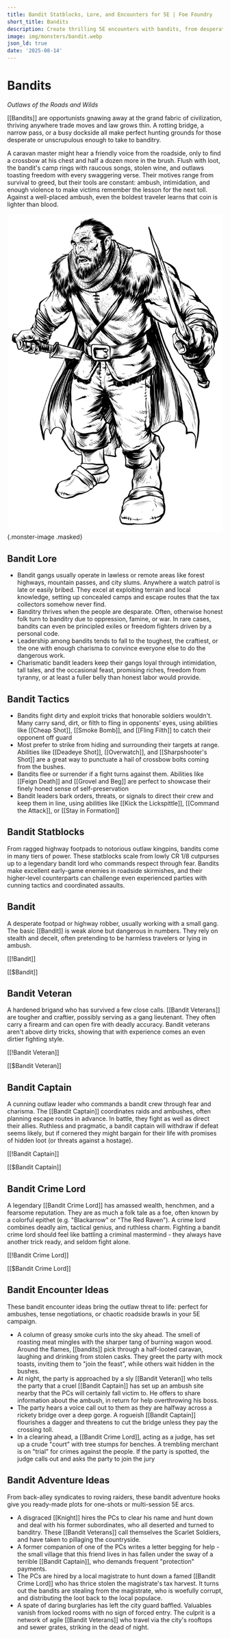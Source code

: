 ```yaml
---
title: Bandit Statblocks, Lore, and Encounters for 5E | Foe Foundry
short_title: Bandits
description: Create thrilling 5E encounters with bandits, from desperate highway robbers to legendary crime lords. Statblocks, tactics, lore, and adventure hooks for every level.
image: img/monsters/bandit.webp
json_ld: true
date: '2025-08-14'
---
```


# Bandits

*Outlaws of the Roads and Wilds*

[[Bandits]] are opportunists gnawing away at the grand fabric of civilization, thriving anywhere trade moves and law grows thin. A rotting bridge, a narrow pass, or a busy dockside all make perfect hunting grounds for those desperate or unscrupulous enough to take to banditry.

A caravan master might hear a friendly voice from the roadside, only to find a crossbow at his chest and half a dozen more in the brush. Flush with loot, the bandit's camp rings with raucous songs, stolen wine, and outlaws toasting freedom with every swaggering verse. Their motives range from survival to greed, but their tools are constant: ambush, intimidation, and enough violence to make victims remember the lesson for the next toll. Against a well-placed ambush, even the boldest traveler learns that coin is lighter than blood.

![A grim-faced fantasy bandit veteran NPC, ready to ambush travelers in a 5E encounter.](../img/monsters/bandit.webp){.monster-image .masked}

## Bandit Lore

- Bandit gangs usually operate in lawless or remote areas like forest highways, mountain passes, and city slums. Anywhere a watch patrol is late or easily bribed. They excel at exploiting terrain and local knowledge, setting up concealed camps and escape routes that the tax collectors somehow never find.
- Banditry thrives when the people are desparate. Often, otherwise honest folk turn to banditry due to oppression, famine, or war. In rare cases, bandits can even be principled exiles or freedom fighters driven by a personal code.
- Leadership among bandits tends to fall to the toughest, the craftiest, or the one with enough charisma to convince everyone else to do the dangerous work.
- Charismatic bandit leaders keep their gangs loyal through intimidation, tall tales, and the occasional feast, promising riches, freedom from tyranny, or at least a fuller belly than honest labor would provide.

## Bandit Tactics

- Bandits fight dirty and exploit tricks that honorable soldiers wouldn't. Many carry sand, dirt, or filth to fling in opponents’ eyes, using abilities like [[Cheap Shot]], [[Smoke Bomb]], and [[Fling Filth]] to catch their opponent off guard
- Most prefer to strike from hiding and surrounding their targets at range. Abilities like [[Deadeye Shot]], [[Overwatch]], and [[Sharpshooter's Shot]] are a great way to punctuate a hail of crossbow bolts coming from the bushes.
- Bandits flee or surrender if a fight turns against them. Abilities like [[Feign Death]] and [[Grovel and Beg]] are perfect to showcase their finely honed sense of self-preservation
- Bandit leaders bark orders, threats, or signals to direct their crew and keep them in line, using abilities like [[Kick the Lickspittle]], [[Command the Attack]], or [[Stay in Formation]]

## Bandit Statblocks

From ragged highway footpads to notorious outlaw kingpins, bandits come in many tiers of power. These statblocks scale from lowly CR 1/8 cutpurses up to a legendary bandit lord who commands respect through fear. Bandits make excellent early-game enemies in roadside skirmishes, and their higher-level counterparts can challenge even experienced parties with cunning tactics and coordinated assaults.

## Bandit

A desperate footpad or highway robber, usually working with a small gang. The basic [[Bandit]] is weak alone but dangerous in numbers. They rely on stealth and deceit, often pretending to be harmless travelers or lying in ambush.

[[!Bandit]]

[[$Bandit]]

## Bandit Veteran

A hardened brigand who has survived a few close calls. [[Bandit Veterans]] are tougher and craftier, possibly serving as a gang lieutenant. They often carry a firearm and can open fire with deadly accuracy. Bandit veterans aren't above dirty tricks, showing that with experience comes an even dirtier fighting style.

[[!Bandit Veteran]]

[[$Bandit Veteran]]

## Bandit Captain

A cunning outlaw leader who commands a bandit crew through fear and charisma. The [[Bandit Captain]] coordinates raids and ambushes, often planning escape routes in advance. In battle, they fight as well as direct their allies. Ruthless and pragmatic, a bandit captain will withdraw if defeat seems likely, but if cornered they might bargain for their life with promises of hidden loot (or threats against a hostage).

[[!Bandit Captain]]

[[$Bandit Captain]]

## Bandit Crime Lord

A legendary [[Bandit Crime Lord]] has amassed wealth, henchmen, and a fearsome reputation. They are as much a folk tale as a foe, often known by a colorful epithet (e.g. "Blackarrow" or "The Red Raven"). A crime lord combines deadly aim, tactical genius, and ruthless charm. Fighting a bandit crime lord should feel like battling a criminal mastermind - they always have another trick ready, and seldom fight alone.
 
[[!Bandit Crime Lord]]

[[$Bandit Crime Lord]]

## Bandit Encounter Ideas

These bandit encounter ideas bring the outlaw threat to life: perfect for ambushes, tense negotiations, or chaotic roadside brawls in your 5E campaign.

- A column of greasy smoke curls into the sky ahead. The smell of roasting meat mingles with the sharper tang of burning wagon wood. Around the flames, [[bandits]] pick through a half-looted caravan, laughing and drinking from stolen casks. They greet the party with mock toasts, inviting them to "join the feast", while others wait hidden in the bushes.
- At night, the party is approached by a sly [[Bandit Veteran]] who tells the party that a cruel [[Bandit Captain]] has set up an ambush site nearby that the PCs will certainly fall victim to. He offers to share information about the ambush, in return for help overthrowing his boss.
- The party hears a voice call out to them as they are halfway across a rickety bridge over a deep gorge. A rogueish [[Bandit Captain]] flourishes a dagger and threatens to cut the bridge unless they pay the crossing toll.
-  In a clearing ahead, a [[Bandit Crime Lord]], acting as a judge, has set up a crude "court" with tree stumps for benches. A trembling merchant is on "trial" for crimes against the people. If the party is spotted, the judge calls out and asks the party to join the jury

## Bandit Adventure Ideas

From back-alley syndicates to roving raiders, these bandit adventure hooks give you ready-made plots for one-shots or multi-session 5E arcs.

- A disgraced [[Knight]] hires the PCs to clear his name and hunt down and deal with his former subordinates, who all deserted and turned to banditry. These [[Bandit Veterans]] call themselves the Scarlet Soldiers, and have taken to pillaging the countryside. 
- A former companion of one of the PCs writes a letter begging for help - the small village that this friend lives in has fallen under the sway of a terrible [[Bandit Captain]], who demands frequent "protection" payments.
- The PCs are hired by a local magistrate to hunt down a famed [[Bandit Crime Lord]] who has thrice stolen the magistrate's tax harvest. It turns out the bandits are stealing from the magistrate, who is woefully corrupt, and distributing the loot back to the local populace.
- A spate of daring burglaries has left the city guard baffled. Valuables vanish from locked rooms with no sign of forced entry. The culprit is a network of agile [[Bandit Veterans]] who travel via the city's rooftops and sewer grates, striking in the dead of night.